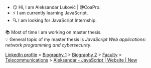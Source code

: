 - :smirk: Hi, I am Aleksandar Luković | @CoaPro.
- :zap: I am currently learning JavaScript.
- :mag: I am looking for JavaScript Internship.

:books: Most of time I am working on master thesis. <br>
:bulb: General topic of my master thesis is *JavaScript Web applications: network programming and cybersecurity*.


 [LinkedIn profile](https://linkedin.com/in/aleksandar-lukovic) > [Biography 1](https://aleksandarlukovic.herokuapp.com/profil/profile) > [Biography 2](https://aleksandarlukovic.herokuapp.com/root/opis´) > [Faculty](https://aleksandarlukovic.herokuapp.com/profil/faculty) > [Telecommunications](https://aleksandarlukovic.herokuapp.com/telekomunikacije) > [Aleksandar - JavaScript | Website | New](https://aleksandar-js.herokuapp.com)
